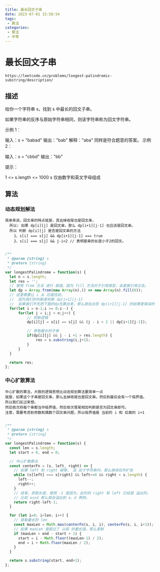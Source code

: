 ```yaml
---
title: 最长回文子串
date: 2023-07-01 15:58:54
tags:
 - 算法
categories:
 - 算法
 - 中等
---
```


# 最长回文子串

```
https://leetcode.cn/problems/longest-palindromic-substring/description/
```

## 描述

给你一个字符串 s，找到 s 中最长的回文子串。

如果字符串的反序与原始字符串相同，则该字符串称为回文字符串。

 

示例 1：

输入：s = "babad"
输出："bab"
解释："aba" 同样是符合题意的答案。
示例 2：

输入：s = "cbbd"
输出："bb"
 

提示：

1 <= s.length <= 1000
s 仅由数字和英文字母组成


## 算法

### 动态规划解法

    简单来说，回文串的特点就是，其去掉收尾也是回文串，
      所以: 如果 dp[i][j] 是回文串，那么 dp[i+1][j-1] 也应该是回文串。
      所以 判断 dp[i][j] 是否是回文串的方法
        1、s[i] === s[j] && dp[i+1][j-1] === true
        2、s[i] === s[j] && j-i<2 // 表明是串的长度小于2的回文。

```JavaScript

/**
 * @param {string} s
 * @return {string}
 */
var longestPalindrome = function(s) {
  let n = s.length;
  let res = '';
  // 使用 from 方法 进行 赋值。因为 fill 方法对于引用类型，会直接引用过去。
  let dp = Array.from(new Array(n),() => new Array(n).fill(0));
  // 这里需要让 i 从 后面往前，
  //  因为我们的判断是判断 dp[i+1][j-1] 
  //  如果我们不先把下面的dp先算出来，那么就会出现 dp[i+1][j-1] 的结果是错误的
  for(let i = n-1;i >= 0;i--) {
      for(let j = i;j < n;j++) {
          // 判断逻辑
          dp[i][j] = s[i] == s[j] && (j - i < 2 || dp[i+1][j-1]);

          // 获取最长的子串
          if(dp[i][j] && j - i +1 > res.length) {
              res = s.substring(i,j+1);
          }
      }
  }

  return res;
};


```


### 中心扩散算法

    中心扩散的算法，大致的逻辑思想比动态规划算法要简单一点
    就是，如果这个子串是回文串，那么去掉收尾也是回文串。然后到最后会有一个临界值。
    所以我们反过来想。
    然后依次将每个串都当作临界值，然后依次首尾相加判断是否为回文串即可。
    注意，需要考虑到奇数和偶数个回文串问题，所以临界值是 当前的 i 和 后面的 i+1

```JavaScript

/**
 * @param {string} s
 * @return {string}
 */
var longestPalindrome = function(s) {
  const len = s.length;
  let start = 0, end = 0;

  // 中心扩散算法
  const centerFn = (s, left, right) => {
    // 如果 left 和 right 相等， 且 处于字符串内，那么继续往外扩张
    while (s[left] === s[right] && left>=0 && right < s.length) {
      left--;
      right++;
    }
    // 结束，获取长度，使用 -1 是因为，此时的 right 和 left 已经是 溢出的。
    // 比如 assd 那么就会溢出到 a、d 两侧。
    return right-left-1;
  }

  for (let i=0; i<len; i++) {
    // 获取最长的 len
    const maxLen = Math.max(centerFn(s, i, i), centerFn(s, i, i+1));
    // 如果 maxLen 是超过了 以前 的最长值，那么更新
    if (maxLen > end - start + 1) {
      start = i - Math.floor((maxLen-1) / 2);
      end = i + Math.floor(maxLen / 2);
    }
  }

  return s.substring(start, end+1);
};

```
